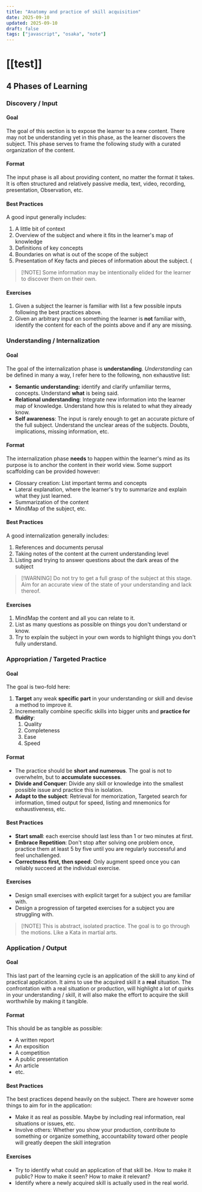 ```yaml
---
title: "Anatomy and practice of skill acquisition"
date: 2025-09-10
updated: 2025-09-10
draft: false
tags: ["javascript", "osaka", "note"]
---
```


# [[test]]

## 4 Phases of Learning

### Discovery / Input

#### Goal

The goal of this section is to expose the learner to a new content. There may not be understanding yet in this phase, as the learner discovers the subject. This phase serves to frame the following study with a curated organization of the content.

#### Format

The input phase is all about providing content, no matter the format it takes. It is often structured and relatively passive media, text, video, recording, presentation, Observation, etc.

#### Best Practices

A good input generally includes:

1. A little bit of context
2. Overview of the subject and where it fits in the learner's map of knowledge
3. Definitions of key concepts
4. Boundaries on what is out of the scope of the subject
5. Presentation of Key facts and pieces of information about the subject. (

> [!NOTE] Some information may be intentionally elided for the learner to discover them on their own.

#### Exercises

1. Given a subject the learner is familiar with list a few possible inputs following the best practices above.
2. Given an arbitrary input on something the learner is **not** familiar with, identify the content for each of the points above and if any are missing.

### Understanding / Internalization

#### Goal

The goal of the internalization phase is **understanding**. _Understanding_ can be defined in many a way, I refer here to the following, non exhaustive list:

- **Semantic understanding:** identify and clarify unfamiliar terms, concepts. Understand **what** is being said.
- **Relational understanding**: Integrate new information into the learner map of knowledge. Understand how this is related to what they already know.
- **Self awareness**: The input is rarely enough to get an accurate picture of the full subject. Understand the unclear areas of the subjects. Doubts, implications, missing information, etc.

#### Format

The internalization phase **needs** to happen within the learner's mind as its purpose is to anchor the content in their world view. Some support scaffolding can be provided however:

- Glossary creation: List important terms and concepts
- Lateral explanation, where the learner's try to summarize and explain what they just learned.
- Summarization of the content
- MindMap of the subject, etc.

#### Best Practices

A good internalization generally includes:

1. References and documents perusal
2. Taking notes of the content at the current understanding level
3. Listing and trying to answer questions about the dark areas of the subject

> [!WARNING] Do not try to get a full grasp of the subject at this stage. Aim for an accurate view of the state of your understanding and lack thereof.

#### Exercises

1. MindMap the content and all you can relate to it.
2. List as many questions as possible on things you don't understand or know.
3. Try to explain the subject in your own words to highlight things you don't fully understand.

### Appropriation / Targeted Practice

#### Goal

The goal is two-fold here:

1. **Target** any weak **specific part** in your understanding or skill and devise a method to improve it.
2. Incrementally combine specific skills into bigger units and **practice for fluidity**:
   1. Quality
   2. Completeness
   3. Ease
   4. Speed

#### Format

- The practice should be **short and numerous**. The goal is not to overwhelm, but to **accumulate successes**.
- **Divide and Conquer**: Divide any skill or knowledge into the smallest possible issue and practice this in isolation.
- **Adapt to the subject**: Retrieval for memorization, Targeted search for information, timed output for speed, listing and mnemonics for exhaustiveness, etc.

#### Best Practices

- **Start small**: each exercise should last less than 1 or two minutes at first.
- **Embrace Repetition**: Don't stop after solving one problem once, practice them at least 5 by five until you are regularly successful and feel unchallenged.
- **Correctness first, then speed**: Only augment speed once you can reliably succeed at the individual exercise.

#### Exercises

- Design small exercises with explicit target for a subject you are familiar with.
- Design a progression of targeted exercises for a subject you are struggling with.

> [!NOTE] This is abstract, isolated practice. The goal is to go through the motions. Like a Kata in martial arts.

### Application / Output

#### Goal

This last part of the learning cycle is an application of the skill to any kind of practical application. It aims to use the acquired skill it a **real** situation. The confrontation with a real situation or production, will highlight a lot of quirks in your understanding / skill, it will also make the effort to acquire the skill worthwhile by making it tangible.

#### Format

This should be as tangible as possible:

- A written report
- An exposition
- A competition
- A public presentation
- An article
- etc.

#### Best Practices

The best practices depend heavily on the subject. There are however some things to aim for in the application:

- Make it as real as possible. Maybe by including real information, real situations or issues, etc.
- Involve others: Whether you show your production, contribute to something or organize something, accountability toward other people will greatly deepen the skill integration

#### Exercises

- Try to identify what could an application of that skill be. How to make it public? How to make it seen? How to make it relevant?
- Identify where a newly acquired skill is actually used in the real world.
